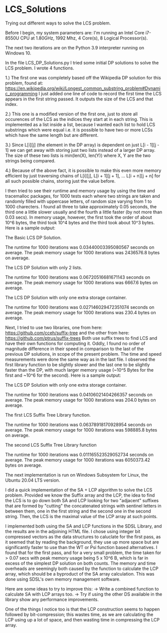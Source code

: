 # LCS_Solutions
Trying out different ways to solve the LCS problem.

Before I begin, my system parameters are: I'm running an Intel Core i7-8550U CPU at 1.80GHz, 1992 Mhz, 4 Core(s), 8 Logical Processor(s).

The next two iterations are on the Python 3.9 interpreter running on Windows 10.

In the file LCS_DP_Solutions.py I tried some initial DP solutions to solve the LCS problem. I wrote 4 functions.

  1.) The first one was completely based off the Wikipedia DP solution for this problem, found at: https://en.wikipedia.org/wiki/Longest_common_substring_problem#Dynamic_programming I just added one line of code to record the first time the LCS appears in the first string passed. It outputs the size of the LCS and that index.
  
  2.) This one is a modified version of the first one, just to store all occurences of the LCS as the indices they start at in each string. This is implemented as a list inside a list, because I wanted each list to hold LCS substrings which were equal i.e. it is possible to have two or more LCSs which have the same length but are different.
  
  3.) Since L[i][j] (the element in the DP array) is dependent on just L[i - 1][j - 1] we can get away with storing just two lists instead of a larger DP array. The size of these two lists is min(len(X), len(Y)) where X, Y are the two strings being compared.
  
  4.) Because of the above fact, it is possible to make this even more memory efficient by just traversing chains of L[i][j], L[i + 1][j + 1], ... L[i + n][j + n] for all such possible chains, storing just the value before.

I then tried to see their runtime and memory usage by using the time and tracemalloc packages, for 1000 tests each where two strings are taken and randomly filled with uppercase letters, of random size varying from 1 to 1000 charecters. I found all three to take approximately 0.05 seconds, the third one a little slower usually and the fourth a little faster (by not more than 0.03 secs). In memory usage, however, the first took the order of about 10^6 bytes, the third took 10^4 bytes and the third took about 10^3 bytes. Here is a sample output:

The Basic LCS DP Solution.

The runtime for 1000 iterations was 0.03440003395080567 seconds on average.
The peak memory usage for 1000 iterations was 2436576.8  bytes on average.

The LCS DP Solution with only 2 lists.

The runtime for 1000 iterations was 0.06720516681671143 seconds on average.
The peak memory usage for 1000 iterations was 6667.6  bytes on average.

The LCS DP Solution with only one extra storage container.

The runtime for 1000 iterations was 0.027146029472351074 seconds on average.
The peak memory usage for 1000 iterations was 230.4  bytes on average.

Next, I tried to use two libraries, one from here: https://github.com/cceh/suffix-tree and the other from here: https://github.com/ptrus/suffix-trees
Both use suffix trees to find LCS and have their own functions for computing it. Oddly, I found no order of magnitude difference in their speed in comparison to the last of the previous DP solutions, in scope of the present problem. The time and speed measurements were done the same way as in the last file. I observed the first library function to be slightly slower and the last one to be slightly faster than the DP, with much larger memory usage (~10^5 Bytes for the first and ~10^6 for the second). Here is a sample output:

The LCS DP Solution with only one extra storage container.

The runtime for 1000 iterations was 0.04106021404266357 seconds on average.
The peak memory usage for 1000 iterations was 204.0  bytes on average.

The first LCS Suffix Tree Library function.

The runtime for 1000 iterations was 0.06378918170928954 seconds on average.
The peak memory usage for 1000 iterations was 598885.8  bytes on average.

The second LCS Suffix Tree Library function

The runtime for 1000 iterations was 0.011165523529052734 seconds on average.
The peak memory usage for 1000 iterations was 6050373.42  bytes on average.

The next implementation is run on Windows Subsystem for Linux, the Ubuntu 20.04 LTS version. 

I did a quick implementation of the SA + LCP algorithm to solve the LCS problem. Provided we know the Suffix array and the LCP, the idea to find the LCS is to go down both SA and LCP looking for two "adjacent" suffixes that are formed by "cutting" the concatenated strings with sentinel letters in between them, one in the first string and the second one in the second string. Then, the LCS is the maximal value of the LCP array at such points.

I implemented both using the SA and LCP functions in the SDSL Library, and the results are in the adjoining HTML file. I chose using integer bit compressed vectors as the data structures to caluclate for the first pass, as it seemed that by reading the background, they use up more space but are significantly faster to use than the WT or Psi function based alternatives. I found that for the first pass, and for a very small problem, the time taken for > 0.07 secs with peak memory usage being 5 x 10^6 B, which is far in excess of the simplest DP solution on both counts. The memory and time overheads are seemingly both caused by the function to calculate the LCP array, which should be a byproduct of the SA array calculation. This was done using SDSL's own memory management software.

Here are some ideas to try to improve this:
  -> Write a combined function to calculate SA with LCP arrays too.
  -> Try if using the other DS available in the library show any performance improvements.
  
One of the things I notice too is that the LCP construction seems to happen followed by bit-compression; this wastes time, as we are calculating the LCP using up a lot of space, and then wasting time in compressing the LCP array.
